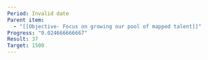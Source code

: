 ```yaml
---
Period: Invalid date
Parent item:
  - "[[Objective- Focus on growing our pool of mapped talent]]"
Progress: "0.024666666667"
Result: 37
Target: 1500
---
```

